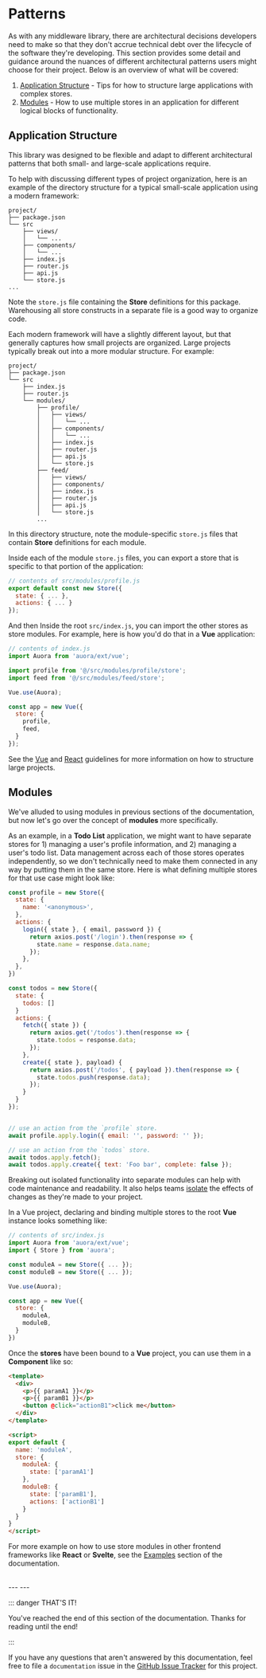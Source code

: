 # Patterns

As with any middleware library, there are architectural decisions developers need to make so that they don't accrue technical debt over the lifecycle of the software they're developing. This section provides some detail and guidance around the nuances of different architectural patterns users might choose for their project. Below is an overview of what will be covered:

1. [Application Structure](#application-structure) - Tips for how to structure large applications with complex stores.
2. [Modules](#modules) - How to use multiple stores in an application for different logical blocks of functionality.

<!--
3. [Syncing Actions](#syncing-actions) - Guidelines for importing existing API utilities into a store as actions.
-->


## Application Structure

This library was designed to be flexible and adapt to different architectural patterns that both small- and large-scale applications require.

To help with discussing different types of project organization, here is an example of the directory structure for a typical small-scale application using a modern framework:


```
project/
├── package.json
└── src
    ├── views/
    │   └── ...
    ├── components/
    │   └── ...
    ├── index.js
    ├── router.js
    ├── api.js
    └── store.js
...
```

Note the `store.js` file containing the **Store** definitions for this package. Warehousing all store constructs in a separate file is a good way to organize code.

Each modern framework will have a slightly different layout, but that generally captures how small projects are organized. Large projects typically break out into a more modular structure. For example:

```
project/
├── package.json
└── src
    ├── index.js
    ├── router.js
    └── modules/
        ├── profile/
        │   ├── views/
        │   │   └── ...
        │   ├── components/
        │   │   └── ...
        │   ├── index.js
        │   ├── router.js
        │   ├── api.js
        │   └── store.js
        ├── feed/
        │   ├── views/
        │   ├── components/
        │   ├── index.js
        │   ├── router.js
        │   ├── api.js
        │   └── store.js
        ...
```

In this directory structure, note the module-specific `store.js` files that contain **Store** definitions for each module.

Inside each of the module `store.js` files, you can export a store that is specific to that portion of the application:

```javascript
// contents of src/modules/profile.js
export default const new Store({
  state: { ... },
  actions: { ... }
});
```

And then Inside the root `src/index.js`, you can import the other stores as store modules. For example, here is how you'd do that in a **Vue** application:

```javascript
// contents of index.js
import Auora from 'auora/ext/vue';

import profile from '@/src/modules/profile/store';
import feed from '@/src/modules/feed/store';

Vue.use(Auora);

const app = new Vue({
  store: {
    profile,
    feed,
  }
});
```

See the [Vue](https://v1.vuejs.org/guide/application.html) and [React](https://reactjs.org/docs/faq-structure.html) guidelines for more information on how to structure large projects.


## Modules

We've alluded to using modules in previous sections of the documentation, but now let's go over the concept of **modules** more specifically.

As an example, in a **Todo List** application, we might want to have separate stores for 1) managing a user's profile information, and 2) managing a user's todo list. Data management across each of those stores operates independently, so we don't technically need to make them connected in any way by putting them in the same store. Here is what defining multiple stores for that use case might look like:

```javascript
const profile = new Store({
  state: {
    name: '<anonymous>',
  },
  actions: {
    login({ state }, { email, password }) {
      return axios.post('/login').then(response => {
        state.name = response.data.name;
      });
    },
  },
})

const todos = new Store({
  state: {
    todos: []
  }
  actions: {
    fetch({ state }) {
      return axios.get('/todos').then(response => {
        state.todos = response.data;
      });
    },
    create({ state }, payload) {
      return axios.post('/todos', { payload }).then(response => {
        state.todos.push(response.data);
      });
    }
  }
});


// use an action from the `profile` store.
await profile.apply.login({ email: '', password: '' });

// use an action from the `todos` store.
await todos.apply.fetch();
await todos.apply.create({ text: 'Foo bar', complete: false });
```

Breaking out isolated functionality into separate modules can help with code maintenance and readability. It also helps teams [isolate](https://en.wikipedia.org/wiki/Separation_of_concerns) the effects of changes as they're made to your project.

In a Vue project, declaring and binding multiple stores to the root **Vue** instance looks something like:

```javascript
// contents of src/index.js
import Auora from 'auora/ext/vue';
import { Store } from 'auora';

const moduleA = new Store({ ... });
const moduleB = new Store({ ... });

Vue.use(Auora);

const app = new Vue({
  store: {
    moduleA,
    moduleB,
  }
})
```

Once the **stores** have been bound to a **Vue** project, you can use them in a **Component** like so:

```html
<template>
  <div>
    <p>{{ paramA1 }}</p>
    <p>{{ paramB1 }}</p>
    <button @click="actionB1">click me</button>
  </div>
</template>

<script>
export default {
  name: 'moduleA',
  store: {
    moduleA: {
      state: ['paramA1']
    },
    moduleB: {
      state: ['paramB1'],
      actions: ['actionB1']
    }
  }
}
</script>
```

For more example on how to use store modules in other frontend frameworks like **React** or **Svelte**, see the [Examples](/examples/) section of the documentation.


<!--

TODO: THINK ABOUT THIS A LITTLE BIT MORE BEFORE IMPLEMENTING -- PERHAPS REVISIT AFTER WORKING THROUGH VUE EXAMPLES

## Syncing Actions

When working on a large applcation with c

```javascript

import { map } from 'auora';

function incrementCounter() {
  return axios.post('/counter/').then(response => response.data.result);
}

function addToCounter(value) {
  return axios.post('/counter/add', { amount: value }).then(response => response.data.result);
}

const store = new Store({
  state: {
    counter: 0,
  }
  sync: {
     counter: [
       incrementCounter,
       addToCounter
     ],
  }
});
```

With the [Declarative](#declarative) syntax described above, you can sync existing API methods using the following syntax:

```javascript
const counter = {
  default: 0,
  sync: [
    incrementCounter,
    addToCounter
  ]
};

const store = new Store({ counter });
```

```javascript
// use api method outside store
await addToCounter(5);

// use api method and sync with store
await store.actions.addToCounter(5);
```

In a component, this feels even more natural:

```html
<template>
  <div>
    <p>{{ counter }}</p>
    <button @click="incrementCounter">increment counter</button>
    <button @click="addToCounter(5)">add 5 to counter</button>
  </div>
</template>

<script>
import api from '@/api';

export default {
  name: 'counter',
  store: {
    state: ['counter'],
    sync: {
      counter: [
        api.incrementCounter,
        api.addToCounter,
      ]
    }
  }
}
</script>
```



Revisiting our [authors/posts](#declarative) example above, here's how we could structure our application:

```javascript
// contents of api.js
const authors = {
  fetch: () => axios.get('/authors').then(response => response.data),
  create: data => axios.post('/authors', data).then(response => response.data),
  update: (id, data) => axios.put('/authors/' + id, data).then(response => response.data),
};

const posts = {
  fetch: () => axios.get('/posts').then(response => response.data),
};
```

```javascript
// contents of store.js
const authors = {
  default: {},
  sync: {
    fetch: api.authors.fetch,
    create: api.authors.create,
    update: api.authors.update
  },
};

const posts = {
  default: {},
  sync: {
    fetch: api.posts.fetch
  }
};

// instantiate store with module
const store = new Store({
  authors,
  posts,
});
```

You can use the functionality above like:

```javascript
// issue api requests outside of store
const authors = await api.authors.fetch();
await api.authors.update(authors[0].id, { name: 'Foo Bar' });

// update store after changes
const authors = await store.dispatch('authors.fetch');
await store.dispatch('authors.update', authors[0].id, { name: 'Foo Bar' });
```

 -->


<br />
---
---
<br />


::: danger THAT'S IT!

You've reached the end of this section of the documentation. Thanks for reading until the end!

:::

If you have any questions that aren't answered by this documentation, feel free to file a `documentation` issue in the [GitHub Issue Tracker](https://github.com/bprinty/auora) for this project.
